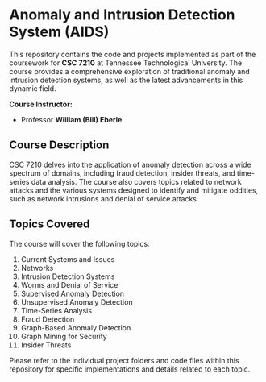 # Anomaly and Intrusion Detection System (AIDS)

This repository contains the code and projects implemented as part of the coursework for **CSC 7210** at Tennessee Technological University. The course provides a comprehensive exploration of traditional anomaly and intrusion detection systems, as well as the latest advancements in this dynamic field.

**Course Instructor:** 
- Professor **William (Bill) Eberle**

## Course Description

CSC 7210 delves into the application of anomaly detection across a wide spectrum of domains, including fraud detection, insider threats, and time-series data analysis. The course also covers topics related to network attacks and the various systems designed to identify and mitigate oddities, such as network intrusions and denial of service attacks.

## Topics Covered

The course will cover the following topics:
1. Current Systems and Issues
2. Networks
3. Intrusion Detection Systems
4. Worms and Denial of Service
5. Supervised Anomaly Detection
6. Unsupervised Anomaly Detection
7. Time-Series Analysis
8. Fraud Detection
9. Graph-Based Anomaly Detection
10. Graph Mining for Security
11. Insider Threats

Please refer to the individual project folders and code files within this repository for specific implementations and details related to each topic.
